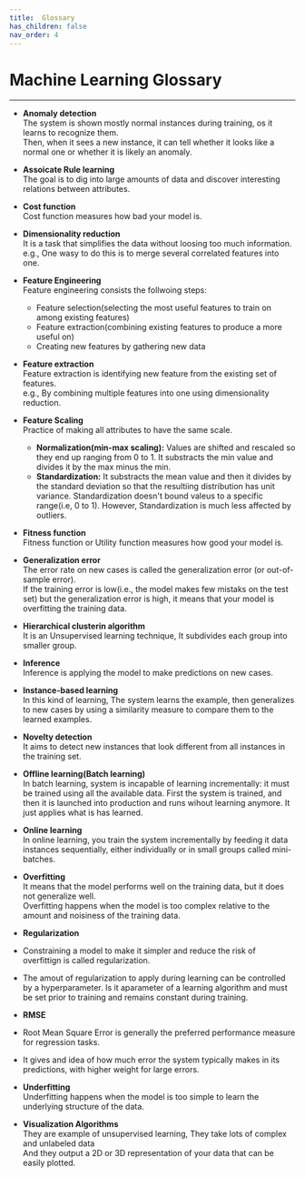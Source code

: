 ```yaml
---
title:  Glossary
has_children: false
nav_order: 4
---
```


# Machine Learning Glossary
---

- **Anomaly detection**<br/>
The system is shown mostly normal instances during training, os it learns to recognize them.<br/>
Then, when it sees a new instance, it can tell whether it looks like a normal one or whether it is likely an anomaly.


- **Assoicate Rule learning**<br/>
The goal is to dig into large amounts of data and discover interesting relations between attributes.


- **Cost function**<br/>
Cost function measures how bad your model is.


- **Dimensionality reduction**<br/>
It is a task that simplifies the data without loosing too much information.<br/>
e.g., One wasy to do this is to merge several correlated features into one.


- **Feature Engineering**<br/>
Feature engineering consists the follwoing steps:
   - Feature selection(selecting the most useful features to train on among existing features)
   - Feature extraction(combining existing features to produce a more useful on)
   - Creating new features by gathering new data
 
 
- **Feature extraction**<br/>
Feature extraction is identifying new feature from the existing set of features.<br/>
e.g., By combining multiple features into one using dimensionality reduction.


- **Feature Scaling**<br/>
Practice of making all attributes to have the same scale.
    - **Normalization(min-max scaling):** Values are shifted and rescaled so they end up ranging from 0 to 1. It substracts the min value and divides it by the max minus the min.
    - **Standardization:** It substracts the mean value and then it divides by the standard deviation so that the resultiing distribution has unit variance. Standardization doesn't bound valeus to a specific range(i.e, 0 to 1). However, Standardization is much less affected by outliers.

- **Fitness function**<br/>
Fitness function or Utility function measures how good your model is.


- **Generalization error**<br/>
The error rate on new cases is called the generalization error (or out-of-sample error).<br/>
If the training error is low(i.e., the model makes few mistaks on the test set) but the generalization error is high, it means that your model is overfitting the training data.


- **Hierarchical clusterin algorithm**<br/>
It is an Unsupervised learning technique, It subdivides each group into smaller group.<br/>


- **Inference**<br/>
Inference is applying the model to make predictions on new cases.


- **Instance-based learning**<br/>
In this kind of learning, The system learns the example, then generalizes to new cases by using a similarity measure to compare them to the learned examples.


- **Novelty detection**<br/>
It aims to detect new instances that look different from all instances in the training set.


- **Offline learning(Batch learning)**<br/>
In batch learning, system is incapable of learning incrementally: it must be trained using all the available data. First the system is trained, and then it is launched into production and runs wihout learning anymore. It just applies what is has learned.


- **Online learning**<br/>
In online learning, you train the system incrementally by feeding it data instances sequentially, either individually or in small groups called mini-batches.


- **Overfitting**<br/>
It means that the model performs well on the training data, but it does not generalize well.<br/>
Overfitting happens when the model is too complex relative to the amount and noisiness of the training data.


- **Regularization**<br/>
 - Constraining a model to make it simpler and reduce the risk of overfittign is called regularization.
 - The amout of regularization to apply during learning can be controlled by a hyperparameter. Is it aparameter of a learning algorithm and must be set prior to training and remains constant during training.
 
 
- **RMSE**<br/>
 - Root Mean Square Error is generally the preferred performance measure for regression tasks.
 - It gives and idea of how much error the system typically makes in its predictions, with higher weight for large errors.

- **Underfitting**<br/>
Underfitting happens when the model is too simple to learn the underlying structure of the data.


- **Visualization Algorithms**<br/>
They are example of unsupervised learning, They take lots of complex and unlabeled data<br/>
And they output a 2D or 3D representation of your data that can be easily plotted.






